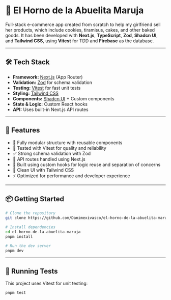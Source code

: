 # 🍪 El Horno de la Abuelita Maruja

Full-stack e-commerce app created from scratch to help my girlfriend sell her products, which include cookies, tiramisus, cakes, and other baked goods.
It has been developed with **Next.js**, **TypeScript**, **Zod**, **Shadcn UI**, and **Tailwind CSS**, using **Vitest** for TDD and **Firebase** as the database.

---

## 🛠️ Tech Stack

- **Framework:** [Next.js](https://nextjs.org/) (App Router)
- **Validation:** [Zod](https://zod.dev/) for schema validation
- **Testing:** [Vitest](https://vitest.dev/) for fast unit tests
- **Styling:** [Tailwind CSS](https://tailwindcss.com/)
- **Components:** [Shadcn UI](https://ui.shadcn.com/) + Custom components
- **State & Logic:** Custom React hooks
- **API:** Uses built-in Next.js API routes

---

## 🚀 Features

- 🍰 Fully modular structure with reusable components
- 🧪 Tested with Vitest for quality and reliability
- ✅ Strong schema validation with Zod
- 🔄 API routes handled using Next.js
- 🧩 Built using custom hooks for logic reuse and separation of concerns
- 🎨 Clean UI with Tailwind CSS
- ⚡ Optimized for performance and developer experience

---

## 📦 Getting Started

```bash
# Clone the repository
git clone https://github.com/Danimexivasco/el-horno-de-la-abuelita-maruja.git

# Install dependencies
cd el-horno-de-la-abuelita-maruja
pnpm install

# Run the dev server
pnpm dev
```

--- 

## 🧪 Running Tests
This project uses Vitest for unit testing:
```bash
pnpm test
```